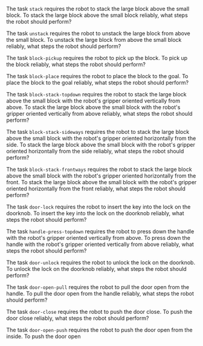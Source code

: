 

The task `stack` requires the robot to stack the large block above the small block.
To stack the large block above the small block reliably, what steps the robot should perform?

The task `unstack` requires the robot to unstack the large block from above the small block.
To unstack the large block from above the small block reliably, what steps the robot should perform?

The task `block-pickup` requires the robot to pick up the block.
To pick up the block reliably, what steps the robot should perform?

The task `block-place` requires the robot to place the block to the goal.
To place the block to the goal reliably, what steps the robot should perform?

The task `block-stack-topdown` requires the robot to stack the large block above the small block with the robot's gripper oriented vertically from above.
To stack the large block above the small block with the robot's gripper oriented vertically from above reliably, what steps the robot should perform?

The task `block-stack-sideways` requires the robot to stack the large block above the small block with the robot's gripper oriented horizontally from the side.
To stack the large block above the small block with the robot's gripper oriented horizontally from the side reliably, what steps the robot should perform?

The task `block-stack-frontways` requires the robot to stack the large block above the small block with the robot's gripper oriented horizontally from the front.
To stack the large block above the small block with the robot's gripper oriented horizontally from the front reliably, what steps the robot should perform?

The task `door-lock` requires the robot to insert the key into the lock on the doorknob.
To insert the key into the lock on the doorknob reliably, what steps the robot should perform?

The task `handle-press-topdown` requires the robot to press down the handle with the robot's gripper oriented vertically from above.
To press down the handle with the robot's gripper oriented vertically from above reliably, what steps the robot should perform?

The task `door-unlock` requires the robot to unlock the lock on the doorknob.
To unlock the lock on the doorknob reliably, what steps the robot should perform?

The task `door-open-pull` requires the robot to pull the door open from the handle.
To pull the door open from the handle reliably, what steps the robot should perform?

The task `door-close` requires the robot to push the door close.
To push the door close reliably, what steps the robot should perform?

The task `door-open-push` requires the robot to push the door open from the inside.
To push the door open